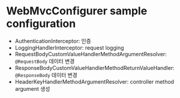 # WebMvcConfigurer sample configuration

- AuthenticationInterceptor: 인증
- LoggingHandlerInterceptor: request logging
- RequestBodyCustomValueHandlerMethodArgumentResolver: `@RequestBody` 데이터 변경 
- ResponseBodyCustomValueHandlerMethodReturnValueHandler: `@ResponseBody` 데이터 변경 
- HeaderKeyHandlerMethodArgumentResolver: controller method argument 생성 